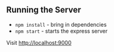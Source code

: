 ## Running the Server

- `npm install` - bring in dependencies
- `npm start` - starts the express server

Visit [http://localhost:9000](http://localhost:9000)

